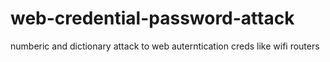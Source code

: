 # web-credential-password-attack
numberic and dictionary attack to web auterntication creds like wifi routers
